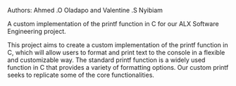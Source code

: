 Authors: Ahmed .O Oladapo and Valentine .S Nyibiam

A custom implementation of the printf function in C for our ALX Software Engineering project.

This project aims to create a custom implementation of the printf function in C, which will allow users to format and print text to the console in a flexible and customizable way.
The standard printf function is a widely used function in C that provides a variety of formatting options. Our custom printf seeks to replicate some of the core functionalities.

